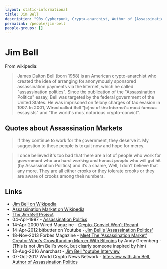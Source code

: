 ```yaml
---
layout: static-informational
title: Jim Bell
description: "90s Cypherpunk, Crypto-anarchist, Author of [Assassination Politics](http://cryptome.org/ap.htm)"
permalink: /people/jim-bell
people-groups: []
---
```


# Jim Bell

From wikipedia:

> James Dalton Bell (born 1958) is an American crypto-anarchist who created the idea of arranging for anonymously sponsored assassination payments via the Internet, which he called "assassination politics". Since the publication of the "Assassination Politics" essay, Bell was targeted by the federal government of the United States. He was imprisoned on felony charges of tax evasion in 1997. In 2001, Wired called Bell "[o]ne of the Internet's most famous essayists" and "the world's most notorious crypto-convict".

## Quotes about Assassination Markets

> If they continue to work for the government, they deserve it. My suggestion to these people is to quit now and hope for mercy.

> I once believed it's too bad that there are a lot of people who work for government who are hard-working and honest people who will get hit (by Assassination Politics) and it's a shame, Well, I don't believe that any more. They are all either crooks or they tolerate crooks or they are aware of crooks among their numbers.

## Links

* [Jim Bell on Wikipedia](https://en.wikipedia.org/wiki/Jim_Bell)
* [Assassination Market on Wikipedia](https://en.wikipedia.org/wiki/Assassination_market)
* [The Jim Bell Project](https://jimbellproject.org)
* 04-Apr-1997 - [Assassination Politics](http://cryptome.org/ap.htm)
* 14-Apr-2000 Wired Magazine - [Crypto-Convict Won't Recant](https://www.wired.com/2000/04/crypto-convict-wont-recant/)
* 14-Apr-2012 bitbutter on Youtube - [Jim Bell's 'Assassination Politics'](https://www.youtube.com/watch?v=iT5c8eklvZk)
* 18-Nov-2013 Forbes Magazine - [Meet The 'Assassination Market' Creator Who's Crowdfunding Murder With Bitcoins](https://www.forbes.com/sites/andygreenberg/2013/11/18/meet-the-assassination-market-creator-whos-crowdfunding-murder-with-bitcoins/#7a17e37b3d9b) by Andy Greenberg - (This is not Jim Bell's work, but clearly someone inspired by him)
* 13-Aug-2016 Anarchast - [Jim Bell Youtube Interview](https://www.youtube.com/watch?v=t0YfUGKlBIQ)
* 07-Oct-2017 World Crypto News Network - [Interview with Jim Bell, Author of Assassination Politics](https://www.youtube.com/watch?v=4KLqi1v2zSE)
